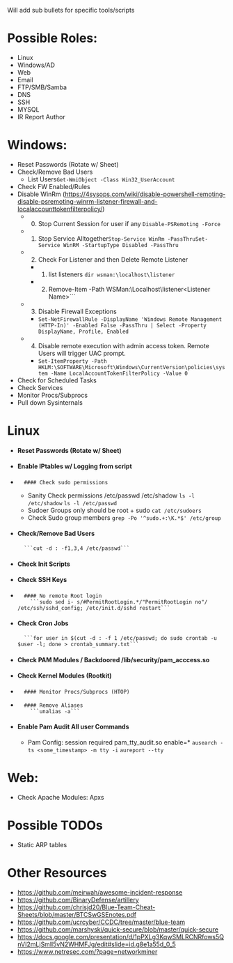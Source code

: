 Will add sub bullets for specific tools/scripts

# Possible Roles:
-	Linux
-	Windows/AD
-	Web
-	Email
-	FTP/SMB/Samba
-	DNS
-	SSH
-	MYSQL
- IR Report Author 

# Windows:
-	Reset Passwords (Rotate w/ Sheet)
-	Check/Remove Bad Users
	- List Users```Get-WmiObject -Class Win32_UserAccount```
-	Check FW Enabled/Rules
-	Disable WinRm (https://4sysops.com/wiki/disable-powershell-remoting-disable-psremoting-winrm-listener-firewall-and-localaccounttokenfilterpolicy/)
	- 0. Stop Current Session for user if any ```Disable-PSRemoting -Force```
	- 1. Stop Service Alltogether```Stop-Service WinRm -PassThruSet-Service WinRM -StartupType Disabled -PassThru```
	- 2. Check For Listener and then Delete Remote Listener
		- 1. list listeners ```dir wsman:\localhost\listener```
		- 2. Remove-Item -Path WSMan:\Localhost\listener\<Listener Name>```
	- 3. Disable Firewall Exceptions
		- ```Set-NetFirewallRule -DisplayName 'Windows Remote Management (HTTP-In)' -Enabled False -PassThru | Select -Property DisplayName, Profile, Enabled```
	- 4. Disable remote execution with admin access token. Remote Users will trigger UAC prompt.
		- ```Set-ItemProperty -Path HKLM:\SOFTWARE\Microsoft\Windows\CurrentVersion\policies\system -Name LocalAccountTokenFilterPolicy -Value 0```
-	Check for Scheduled Tasks
-	Check Services
-	Monitor Procs/Subprocs
-	Pull down Sysinternals

# Linux
-	#### Reset Passwords (Rotate w/ Sheet)
-	#### Enable IPtables w/ Logging from script
-       #### Check sudo permissions
     - Sanity Check permissions /etc/passwd /etc/shadow
          ```ls -l /etc/shadow```
          ```ls -l /etc/passwd```
     -  Sudoer Groups only should be root + sudo
           ```cat /etc/sudoers```
     -  Check Sudo group members
          ```grep -Po '^sudo.+:\K.*$' /etc/group```
-	#### Check/Remove Bad Users
          ```cut -d : -f1,3,4 /etc/passwd```
-	#### Check Init Scripts
-	#### Check SSH Keys
-       #### No remote Root login
          ```sudo sed i- s/#PermitRootLogin.*/"PermitRootLogin no"/ /etc/ssh/sshd_config; /etc/init.d/sshd restart```
-	#### Check Cron Jobs
          ```for user in $(cut -d : -f 1 /etc/passwd; do sudo crontab -u $user -l; done > crontab_summary.txt```
-	#### Check PAM Modules / Backdoored /lib/security/pam_acccess.so
-	#### Check Kernel Modules (Rootkit)
-       #### Monitor Procs/Subprocs (HTOP)
-       #### Remove Aliases 
          ```unalias -a```
-	#### Enable Pam Audit All user Commands
     - Pam Config: session    required     pam_tty_audit.so enable=*
      	```ausearch -ts <some_timestamp> -m tty -i```
        ```aureport --tty```

# Web:
-	Check Apache Modules: Apxs

# Possible TODOs
-	Static ARP tables	

# Other Resources

- https://github.com/meirwah/awesome-incident-response
- https://github.com/BinaryDefense/artillery
- https://github.com/chrisjd20/Blue-Team-Cheat-Sheets/blob/master/BTCSwGSEnotes.pdf
- https://github.com/ucrcyber/CCDC/tree/master/blue-team
- https://github.com/marshyski/quick-secure/blob/master/quick-secure
- https://docs.google.com/presentation/d/1pPXLg3KqwSMLRCNRfows5QnVI2mLjSmll5vN2WHMFJg/edit#slide=id.g8e1a55d_0_5
- https://www.netresec.com/?page=networkminer
